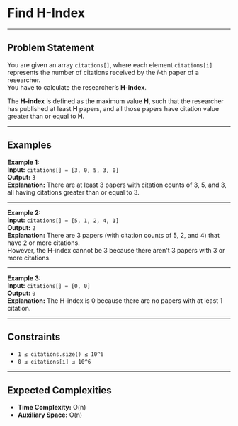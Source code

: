 # Find H-Index

---

## Problem Statement

You are given an array `citations[]`, where each element `citations[i]` represents the number of citations received by the *i*-th paper of a researcher.  
You have to calculate the researcher’s **H-index**.

The **H-index** is defined as the maximum value **H**, such that the researcher has published at least **H** papers, and all those papers have citation value greater than or equal to **H**.

---

## Examples

**Example 1:**  
**Input:** `citations[] = [3, 0, 5, 3, 0]`  
**Output:** `3`  
**Explanation:** There are at least 3 papers with citation counts of 3, 5, and 3, all having citations greater than or equal to 3.

---

**Example 2:**  
**Input:** `citations[] = [5, 1, 2, 4, 1]`  
**Output:** `2`  
**Explanation:** There are 3 papers (with citation counts of 5, 2, and 4) that have 2 or more citations.  
However, the H-index cannot be 3 because there aren't 3 papers with 3 or more citations.

---

**Example 3:**  
**Input:** `citations[] = [0, 0]`  
**Output:** `0`  
**Explanation:** The H-index is 0 because there are no papers with at least 1 citation.

---

## Constraints

- `1 ≤ citations.size() ≤ 10^6`  
- `0 ≤ citations[i] ≤ 10^6`

---

## Expected Complexities

- **Time Complexity:** O(n)  
- **Auxiliary Space:** O(n)
